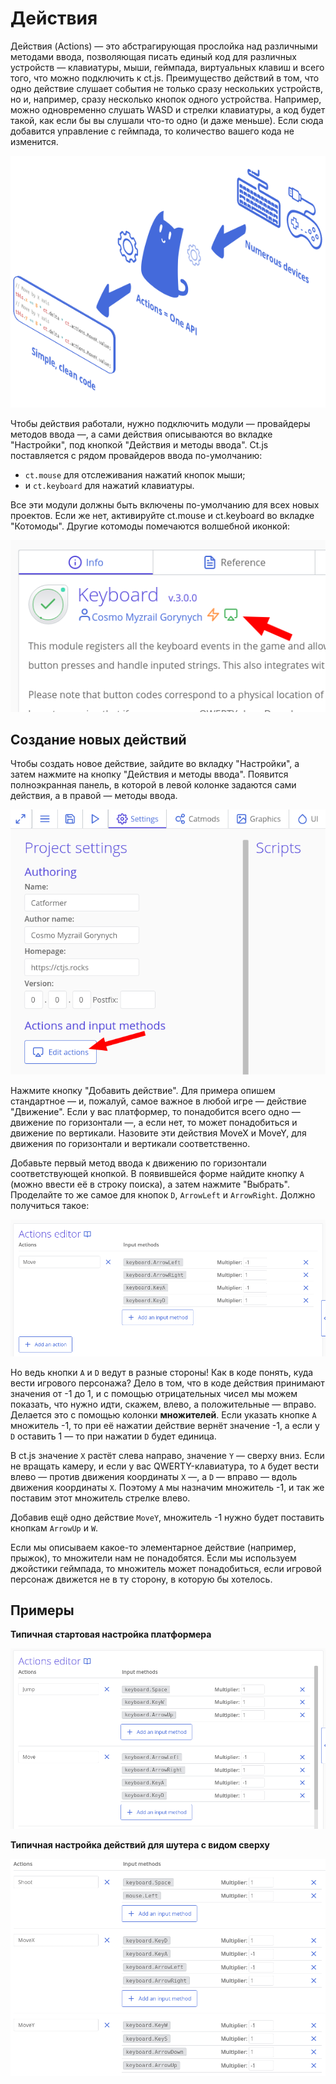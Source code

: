 # Действия

Действия (Actions) — это абстрагирующая прослойка над различными методами ввода, позволяющая писать единый код для различных устройств — клавиатуры, мыши, геймпада, виртуальных клавиш и всего того, что можно подключить к ct.js. Преимущество действий в том, что одно действие слушает события не только сразу нескольких устройств, но и, например, сразу несколько кнопок одного устройства. Например, можно одновременно слушать WASD и стрелки клавиатуры, а код будет такой, как если бы вы слушали что-то одно (и даже меньше). Если сюда добавится управление с геймпада, то количество вашего кода не изменится.

![](./../images/actions.png)

Чтобы действия работали, нужно подключить модули — провайдеры методов ввода —, а сами действия описываются во вкладке "Настройки", под кнопкой "Действия и методы ввода". Ct.js поставляется с рядом провайдеров ввода по-умолчанию:

* `ct.mouse` для отслеживания нажатий кнопок мыши;
* и `ct.keyboard` для нажатий клавиатуры.

Все эти модули должны быть включены по-умолчанию для всех новых проектов. Если же нет, активируйте ct.mouse и ct.keyboard во вкладке "Котомоды". Другие котомоды помечаются волшебной иконкой:

![](./../images/actions_magicIcon.png)

## Создание новых действий

Чтобы создать новое действие, зайдите во вкладку "Настройки", а затем нажмите на кнопку "Действия и методы ввода". Появится полноэкранная панель, в которой в левой колонке задаются сами действия, а в правой — методы ввода.

![Редактор действий](./../images/actions_02.png)

Нажмите кнопку "Добавить действие". Для примера опишем стандартное — и, пожалуй, самое важное в любой игре — действие "Движение". Если у вас платформер, то понадобится всего одно — движение по горизонтали —, а если нет, то может понадобиться и движение по вертикали. Назовите эти действия MoveX и MoveY, для движения по горизонтали и вертикали соответственно.

Добавьте первый метод ввода к движению по горизонтали соответствующей кнопкой. В появившейся форме найдите кнопку `A` (можно ввести её в строку поиска), а затем нажмите "Выбрать". Проделайте то же самое для кнопок `D`, `ArrowLeft` и `ArrowRight`. Должно получиться такое:

![Создание горизонтального движения в ct.js](./../images/actions_01.png)

Но ведь кнопки `A` и `D` ведут в разные стороны! Как в коде понять, куда вести игрового персонажа? Дело в том, что в коде действия принимают значения от -1 до 1, и с помощью отрицательных чисел мы можем показать, что нужно идти, скажем, влево, а положительные — вправо. Делается это с помощью колонки **множителей**. Если указать кнопке `A` множитель -1, то при её нажатии действие вернёт значение -1, а если у `D` оставить 1 — то при нажатии `D` будет единица.

В ct.js значение `X` растёт слева направо, значение `Y` — сверху вниз. Если не вращать камеру, и если у вас QWERTY-клавиатура, то `A` будет вести влево — против движения координаты `X` —, а `D` — вправо — вдоль движения координаты `X`. Поэтому `A` мы назначим множитель -1, и так же поставим этот множитель стрелке влево.

Добавив ещё одно действие `MoveY`, множитель -1 нужно будет поставить кнопкам `ArrowUp` и `W`.

Если мы описываем какое-то элементарное действие (например, прыжок), то множители нам не понадобятся. Если мы используем джойстики геймпада, то множитель может понадобиться, если игровой персонаж движется не в ту сторону, в которую бы хотелось.

## Примеры

**Типичная стартовая настройка платформера**

![Platformer actions setup ct.js](./../images/actions_03.png)

**Типичная настройка действий для шутера с видом сверху**

![Shooter actions setup ct.js](./../images/actions_04.png)
